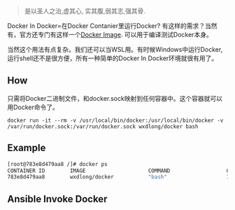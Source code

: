 >是以圣人之治,虚其心, 实其腹,弱其志,强其骨.

Docker In Docker=在Docker Contanier里运行Docker? 有这样的需求？当然有，官方还专门有这样一个[Docker Image](!https://hub.docker.com/_/docker). 可以用于编译测试Docker本身。

当然这个用法有点复杂。我们还可以当WSL用。有时候Windows中运行Docker,运行shell还不是很方便，所有一种简单的Docker In Docker环境就很有用了。

<!--more-->

## How

只需将Docker二进制文件，和docker.sock映射到任何容器中。这个容器就可以用Docker命令了。

`docker run -it --rm -v /usr/local/bin/docker:/usr/local/bin/docker -v /var/run/docker.sock:/var/run/docker.sock wxdlong/docker bash`

## Example
```bash
[root@783e8d479aa8 /]# docker ps
CONTAINER ID        IMAGE                    COMMAND                  CREATED             STATUS              PORTS               NAMES
783e8d479aa8        wxdlong/docker           "bash"                   12 seconds ago      Up 11 seconds                           modest_poitras
```

## Ansible Invoke Docker

